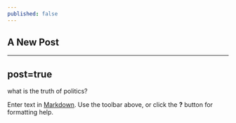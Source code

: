 ```yaml
---
published: false
---
```

## A New Post
---
post=true
---

what is the truth of politics?

Enter text in [Markdown](http://daringfireball.net/projects/markdown/). Use the toolbar above, or click the **?** button for formatting help.

